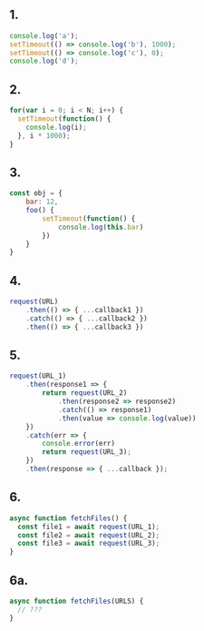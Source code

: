 ## 1.

```javascript
console.log('a');
setTimeout(() => console.log('b'), 1000);
setTimeout(() => console.log('c'), 0);
console.log('d');
```
## 2.
```javascript
for(var i = 0; i < N; i++) {
  setTimeout(function() {
    console.log(i);
  }, i * 1000);
}
```

## 3.

```javascript
const obj = {
    bar: 12,
    foo() {
        setTimeout(function() {
            console.log(this.bar)
        })
    }
}
```

## 4.

```javascript
request(URL)
    .then(() => { ...callback1 })
    .catch(() => { ...callback2 })
    .then(() => { ...callback3 })
```

## 5.
```javascript
request(URL_1)
    .then(response1 => {
        return request(URL_2)
            .then(response2 => response2)
            .catch(() => response1)
            .then(value => console.log(value))
    })
    .catch(err => {
        console.error(err)
        return request(URL_3);
    })
    .then(response => { ...callback });
```

## 6.
```javascript
async function fetchFiles() {
  const file1 = await request(URL_1);
  const file2 = await request(URL_2);
  const file3 = await request(URL_3);
}
```

## 6a.
```javascript
async function fetchFiles(URLS) {
  // ???
}
```
